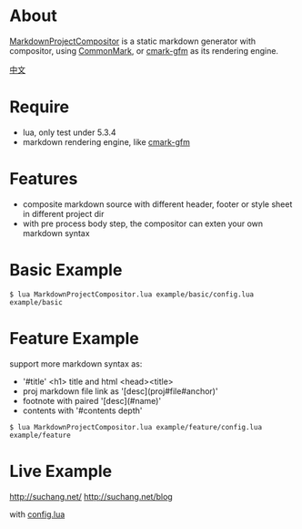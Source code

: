 
# About

[MarkdownProjectCompositor](https://github.com/lalawue/MarkdownProjectCompositor) is a static markdown generator with compositor, using [CommonMark](https://github.com/commonmark/cmark), or [cmark-gfm](https://github.com/github/cmark-gfm) as its rendering engine.

[中文](http://suchang.net/blog/2019-06.html#p1)

# Require

- lua, only test under 5.3.4
- markdown rendering engine, like [cmark-gfm](https://github.com/github/cmark-gfm)

# Features

- composite markdown source with different header, footer or style sheet in different project dir
- with pre process body step, the compositor can exten your own markdown syntax

# Basic Example

```
$ lua MarkdownProjectCompositor.lua example/basic/config.lua example/basic
```

# Feature Example

support more markdown syntax as:
- '\#title' \<h1> title and html \<head>\<title>
- proj markdown file link as '\[desc]\(proj\#file\#anchor)'
- footnote with paired '\[desc]\(\#name)'
- contents with '\#contents depth'

```
$ lua MarkdownProjectCompositor.lua example/feature/config.lua example/feature
```

# Live Example

<http://suchang.net/>
<http://suchang.net/blog>

with [config.lua](https://github.com/lalawue/homepage/blob/master/misc/config.lua)

